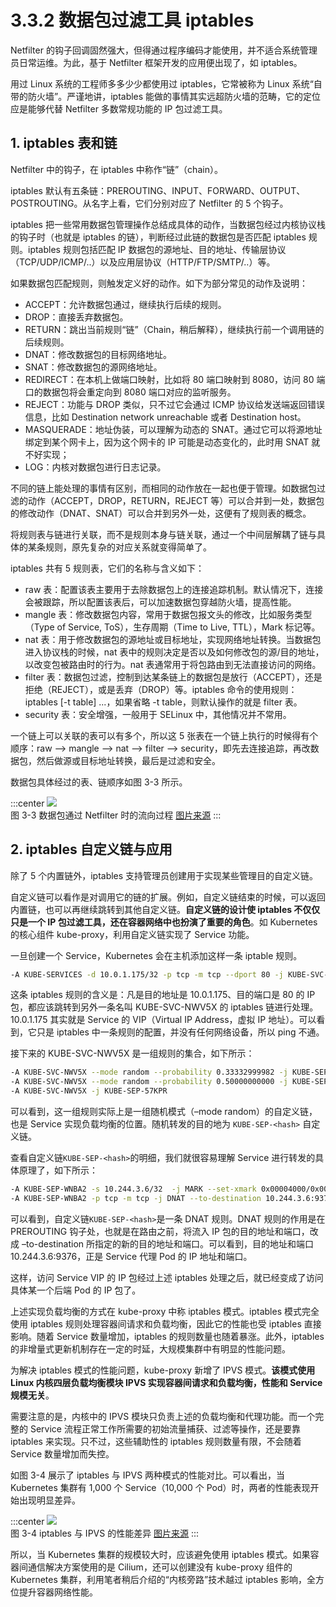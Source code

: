 # 3.3.2 数据包过滤工具 iptables

Netfilter 的钩子回调固然强大，但得通过程序编码才能使用，并不适合系统管理员日常运维。为此，基于 Netfilter 框架开发的应用便出现了，如 iptables。

用过 Linux 系统的工程师多多少少都使用过 iptables，它常被称为 Linux 系统“自带的防火墙”。严谨地讲，iptables 能做的事情其实远超防火墙的范畴，它的定位应是能够代替 Netfilter 多数常规功能的 IP 包过滤工具。

## 1. iptables 表和链

Netfilter 中的钩子，在 iptables 中称作“链”（chain）。

iptables 默认有五条链：PREROUTING、INPUT、FORWARD、OUTPUT、POSTROUTING。从名字上看，它们分别对应了 Netfilter 的 5 个钩子。

iptables 把一些常用数据包管理操作总结成具体的动作，当数据包经过内核协议栈的钩子时（也就是 iptables 的链），判断经过此链的数据包是否匹配 iptables 规则。iptables 规则包括匹配 IP 数据包的源地址、目的地址、传输层协议（TCP/UDP/ICMP/..）以及应用层协议（HTTP/FTP/SMTP/..）等。

如果数据包匹配规则，则触发定义好的动作。如下为部分常见的动作及说明：

- ACCEPT：允许数据包通过，继续执行后续的规则。
- DROP：直接丢弃数据包。
- RETURN：跳出当前规则“链”（Chain，稍后解释），继续执行前一个调用链的后续规则。
- DNAT：修改数据包的目标网络地址。
- SNAT：修改数据包的源网络地址。
- REDIRECT：在本机上做端口映射，比如将 80 端口映射到 8080，访问 80 端口的数据包将会重定向到 8080 端口对应的监听服务。
- REJECT：功能与 DROP 类似，只不过它会通过 ICMP 协议给发送端返回错误信息，比如 Destination network unreachable 或者 Destination host。
- MASQUERADE：地址伪装，可以理解为动态的 SNAT。通过它可以将源地址绑定到某个网卡上，因为这个网卡的 IP 可能是动态变化的，此时用 SNAT 就不好实现；
- LOG：内核对数据包进行日志记录。

不同的链上能处理的事情有区别，而相同的动作放在一起也便于管理。如数据包过滤的动作（ACCEPT，DROP，RETURN，REJECT 等）可以合并到一处，数据包的修改动作（DNAT、SNAT）可以合并到另外一处，这便有了规则表的概念。

将规则表与链进行关联，而不是规则本身与链关联，通过一个中间层解耦了链与具体的某条规则，原先复杂的对应关系就变得简单了。

iptables 共有 5 规则表，它们的名称与含义如下：
 
- raw 表：配置该表主要用于去除数据包上的连接追踪机制。默认情况下，连接会被跟踪，所以配置该表后，可以加速数据包穿越防火墙，提高性能。
- mangle 表：修改数据包内容，常用于数据包报文头的修改，比如服务类型（Type of Service, ToS），生存周期（Time to Live, TTL），Mark 标记等。
- nat 表：用于修改数据包的源地址或目标地址，实现网络地址转换。当数据包进入协议栈的时候，nat 表中的规则决定是否以及如何修改包的源/目的地址，以改变包被路由时的行为。nat 表通常用于将包路由到无法直接访问的网络。
- filter 表：数据包过滤，控制到达某条链上的数据包是放行（ACCEPT），还是拒绝（REJECT），或是丢弃（DROP）等。iptables 命令的使用规则：iptables [-t table] ...，如果省略 -t table，则默认操作的就是 filter 表。
- security 表：安全增强，一般用于 SELinux 中，其他情况并不常用。


一个链上可以关联的表可以有多个，所以这 5 张表在一个链上执行的时候得有个顺序：raw --> mangle --> nat --> filter --> security，即先去连接追踪，再改数据包，然后做源或目标地址转换，最后是过滤和安全。

数据包具体经过的表、链顺序如图 3-3 所示。

:::center
  ![](../assets/Netfilter-packet-flow.svg)<br/>
  图 3-3 数据包通过 Netfilter 时的流向过程 [图片来源](https://en.wikipedia.org/wiki/Netfilter)
:::

## 2. iptables 自定义链与应用

除了 5 个内置链外，iptables 支持管理员创建用于实现某些管理目的自定义链。

自定义链可以看作是对调用它的链的扩展。例如，自定义链结束的时候，可以返回内置链，也可以再继续跳转到其他自定义链。**自定义链的设计使 iptables 不仅仅只是一个 IP 包过滤工具，还在容器网络中也扮演了重要的角色**。如 Kubernetes 的核心组件 kube-proxy，利用自定义链实现了 Service 功能。

一旦创建一个 Service，Kubernetes 会在主机添加这样一条 iptable 规则。

```bash
-A KUBE-SERVICES -d 10.0.1.175/32 -p tcp -m tcp --dport 80 -j KUBE-SVC-NWV5X
```
这条 iptables 规则的含义是：凡是目的地址是 10.0.1.175、目的端口是 80 的 IP 包，都应该跳转到另外一条名叫 KUBE-SVC-NWV5X 的 iptables 链进行处理。10.0.1.175 其实就是 Service 的 VIP（Virtual IP Address，虚拟 IP 地址）。可以看到，它只是 iptables 中一条规则的配置，并没有任何网络设备，所以 ping 不通。

接下来的 KUBE-SVC-NWV5X 是一组规则的集合，如下所示：

```bash
-A KUBE-SVC-NWV5X --mode random --probability 0.33332999982 -j KUBE-SEP-WNBA2
-A KUBE-SVC-NWV5X --mode random --probability 0.50000000000 -j KUBE-SEP-X3P26
-A KUBE-SVC-NWV5X -j KUBE-SEP-57KPR
```
可以看到，这一组规则实际上是一组随机模式（–mode random）的自定义链，也是 Service 实现负载均衡的位置。随机转发的目的地为 `KUBE-SEP-<hash>` 自定义链。

查看自定义链`KUBE-SEP-<hash>`的明细，我们就很容易理解 Service 进行转发的具体原理了，如下所示：

```bash
-A KUBE-SEP-WNBA2 -s 10.244.3.6/32  -j MARK --set-xmark 0x00004000/0x00004000
-A KUBE-SEP-WNBA2 -p tcp -m tcp -j DNAT --to-destination 10.244.3.6:9376
```
可以看到，自定义链`KUBE-SEP-<hash>`是一条 DNAT 规则。DNAT 规则的作用是在 PREROUTING 钩子处，也就是在路由之前，将流入 IP 包的目的地址和端口，改成 –to-destination 所指定的新的目的地址和端口。可以看到，目的地址和端口 10.244.3.6:9376，正是 Service 代理 Pod 的 IP 地址和端口。

这样，访问 Service VIP 的 IP 包经过上述 iptables 处理之后，就已经变成了访问具体某一个后端 Pod 的 IP 包了。

上述实现负载均衡的方式在 kube-proxy 中称 iptables 模式。iptables 模式完全使用 iptables 规则处理容器间请求和负载均衡，因此它的性能也受 iptables 直接影响。随着 Service 数量增加，iptables 的规则数量也随着暴涨。此外，iptables 的非增量式更新机制存在一定的时延，大规模集群中有明显的性能问题。

为解决 iptables 模式的性能问题，kube-proxy 新增了 IPVS 模式。**该模式使用 Linux 内核四层负载均衡模块 IPVS 实现容器间请求和负载均衡，性能和 Service 规模无关**。

需要注意的是，内核中的 IPVS 模块只负责上述的负载均衡和代理功能。而一个完整的 Service 流程正常工作所需要的初始流量捕获、过滤等操作，还是要靠 iptables 来实现。只不过，这些辅助性的 iptables 规则数量有限，不会随着 Service 数量增加而失控。

如图 3-4 展示了 iptables 与 IPVS 两种模式的性能对比。可以看出，当 Kubernetes 集群有 1,000 个 Service（10,000 个 Pod）时，两者的性能表现开始出现明显差异。

:::center
  ![](../assets/iptables-vs-ipvs.png)<br/>
  图 3-4 iptables 与 IPVS 的性能差异 [图片来源](https://www.tigera.io/blog/comparing-kube-proxy-modes-iptables-or-ipvs/)
:::

所以，当 Kubernetes 集群的规模较大时，应该避免使用 iptables 模式。如果容器间通信解决方案使用的是 Cilium，还可以创建没有 kube-proxy 组件的 Kubernetes 集群，利用笔者稍后介绍的“内核旁路”技术越过 iptables 影响，全方位提升容器网络性能。 
